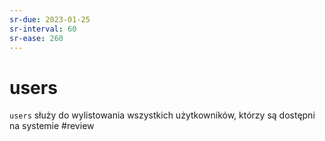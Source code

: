 ```yaml
---
sr-due: 2023-01-25
sr-interval: 60
sr-ease: 260
---
```


# users
`users` służy do wylistowania wszystkich użytkowników, którzy są dostępni na systemie
#review